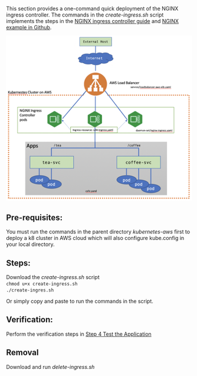 This section provides a one-command quick deployment of the NGINX ingress controller. 
The commands in the *create-ingress.sh* script implements the steps in the [NGINX ingress controller guide](https://github.com/laul7klau/kubernetes-aws/edit/main/nginx/README.md) and [NGINX example in Github](https://github.com/nginxinc/kubernetes-ingress/tree/master/examples/complete-example).  

![NGINX Ingress Controller](NginxIngress.png)  

## Pre-requisites:
You must run the commands in the parent directory *kubernetes-aws* first to deploy a k8 cluster in AWS cloud which will also configure kube.config in your local directory.

## Steps:  
Download the *create-ingress.sh* script  
``chmod u+x create-ingress.sh``   
``./create-ingres.sh``     

Or simply copy and paste to run the commands in the script.

## Verification:  
Perform the verification steps in [Step 4 Test the Application](https://github.com/nginxinc/kubernetes-ingress/tree/master/examples/complete-example)  

## Removal
Download and run *delete-ingress.sh*



